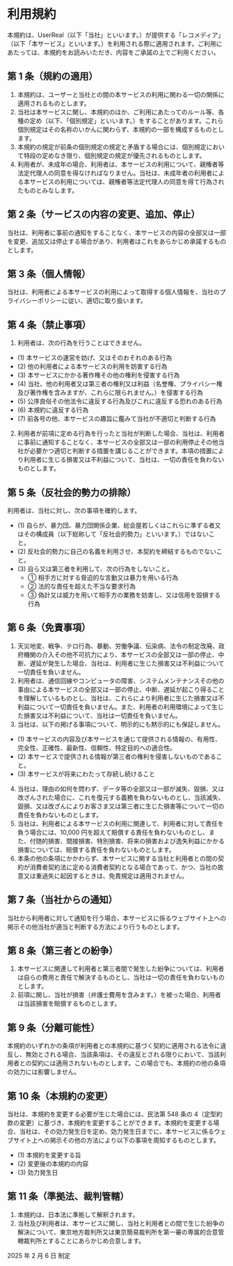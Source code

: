 # 利用規約
本規約は、UserReal（以下「当社」といいます。）が提供する「レコメディア」（以下「本サービス」といいます。）を利用される際に適用されます。ご利用にあたっては、本規約をお読みいただき、内容をご承諾の上でご利用ください。

## 第 1 条（規約の適用）
1. 本規約は、ユーザーと当社との間の本サービスの利用に関わる一切の関係に適用されるものとします。
2. 当社は本サービスに関し、本規約のほか、ご利用にあたってのルール等、各種の定め（以下、「個別規定」といいます。）をすることがあります。これら個別規定はその名称のいかんに関わらず、本規約の一部を構成するものとします。
3. 本規約の規定が前条の個別規定の規定と矛盾する場合には、個別規定において特段の定めなき限り、個別規定の規定が優先されるものとします。
4. 利用者が、未成年の場合、利用者は、本サービスの利用について、親権者等法定代理人の同意を得なければなりません。当社は、未成年者の利用者による本サービスの利用については、親権者等法定代理人の同意を得て行為されたものとみなします。

## 第 2 条（サービスの内容の変更、追加、停止）
当社は、利用者に事前の通知をすることなく、本サービスの内容の全部又は一部を変更、追加又は停止する場合があり、利用者はこれをあらかじめ承諾するものとします。

## 第 3 条（個人情報）
当社は、利用者による本サービスの利用によって取得する個人情報を、当社のプライバシーポリシーに従い、適切に取り扱います。

## 第 4 条（禁止事項）
1. 利用者は、次の行為を行うことはできません。

- (1) 本サービスの運営を妨げ、又はそのおそれのある行為
- (2) 他の利用者による本サービスの利用を妨害する行為
- (3) 本サービスにかかる著作権その他の権利を侵害する行為
- (4) 当社、他の利用者又は第三者の権利又は利益（名誉権、プライバシー権及び著作権を含みますが、これらに限られません。）を侵害する行為
- (5) 公序良俗その他法令に違反する行為及びこれに違反する恐れのある行為
- (6) 本規約に違反する行為
- (7) 前各号の他、本サービスの趣旨に鑑みて当社が不適切と判断する行為

2. 利用者が前項に定める行為を行ったと当社が判断した場合、当社は、利用者に事前に通知することなく、本サービスの全部又は一部の利用停止その他当社が必要かつ適切と判断する措置を講じることができます。本項の措置により利用者に生じる損害又は不利益について、当社は、一切の責任を負わないものとします。

## 第 5 条（反社会的勢力の排除）
利用者は、当社に対し、次の事項を確約します。
- (1) 自らが、暴力団、暴力団関係企業、総会屋若しくはこれらに準ずる者又はその構成員（以下総称して「反社会的勢力」といいます。）ではないこと。
- (2) 反社会的勢力に自己の名義を利用させ、本契約を締結するものでないこと。
- (3) 自ら又は第三者を利用して、次の行為をしないこと。
  - ① 相手方に対する脅迫的な言動又は暴力を用いる行為
  - ② 法的な責任を超えた不当な要求行為
  - ③ 偽計又は威力を用いて相手方の業務を妨害し、又は信用を毀損する行為
 
## 第 6 条（免責事項）
1. 天災地変、戦争、テロ行為、暴動、労働争議、伝染病、法令の制定改廃、政府機関の介入その他不可抗力により、本サービスの全部又は一部の停止、中断、遅延が発生した場合、当社は、利用者に生じた損害又は不利益について一切責任を負いません。
2. 利用者は、通信回線やコンピュータの障害、システムメンテナンスその他の事由による本サービスの全部又は一部の停止、中断、遅延が起こり得ることを理解しているものとし、当社は、これらにより利用者に生じた損害又は不利益について一切責任を負いません。また、利用者の利用環境によって生じた損害又は不利益について、当社は一切責任を負いません。
3. 当社は、以下の掲げる事項について、明示的にも黙示的にも保証しません。

- (1) 本サービスの内容及び本サービスを通じて提供される情報の、有用性、完全性、正確性、最新性、信頼性、特定目的への適合性。
- (2) 本サービスで提供される情報が第三者の権利を侵害しないものであること。
- (3) 本サービスが将来にわたって存続し続けること

4. 当社は、理由の如何を問わず、データ等の全部又は一部が滅失、毀損、又は改ざんされた場合に、これを復元する義務を負わないものとし、当該滅失、毀損、又は改ざんによりお客さま又は第三者に生じた損害等について一切の責任を負わないものとします。
5. 当社は、利用者による本サービスの利用に関連して、利用者に対して責任を負う場合には、10,000 円を超えて賠償する責任を負わないものとし、また、付随的損害、間接損害、特別損害、将来の損害および逸失利益にかかる損害については、賠償する責任を負わないものとします。
6. 本条の他の条項にかかわらず、本サービスに関する当社と利用者との間の契約が消費者契約法に定める消費者契約となる場合であって、かつ、当社の故意又は重過失に起因するときは、免責規定は適用されません。

## 第 7 条（当社からの通知）
当社から利用者に対して通知を行う場合、本サービスに係るウェブサイト上への掲示その他当社が適当と判断する方法により行うものとします。

## 第 8 条（第三者との紛争）
1. 本サービスに関連して利用者と第三者間で発生した紛争については、利用者は自らの費用と責任で解決するものとし、当社は一切の責任を負わないものとします。
2. 前項に関し、当社が損害（弁護士費用を含みます。）を被った場合、利用者は当該損害を賠償するものとします。

## 第 9 条（分離可能性）
本規約のいずれかの条項が利用者との本規約に基づく契約に適用される法令に違反し、無効とされる場合、当該条項は、その違反とされる限りにおいて、当該利用者との契約には適用されないものとします。この場合でも、本規約の他の条項の効力には影響しません。

## 第 10 条（本規約の変更）
当社は、本規約を変更する必要が生じた場合には、民法第 548 条の 4（定型約款の変更）に基づき、本規約を変更することができます。本規約を変更する場合、当社は、その効力発生日を定め、効力発生日までに、本サービスに係るウェブサイト上への掲示その他の方法により以下の事項を周知するものとします。
- (1) 本規約を変更する旨
- (2) 変更後の本規約の内容
- (3) 効力発生日

## 第 11 条（準拠法、裁判管轄）

1. 本規約は、日本法に準拠して解釈されます。
2. 当社及び利用者は、本サービスに関し、当社と利用者との間で生じた紛争の解決について、東京地方裁判所又は東京簡易裁判所を第一審の専属的合意管轄裁判所とすることにあらかじめ合意します。

2025 年 2 月 6 日 制定
